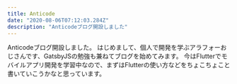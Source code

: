 ```yaml
---
title: Anticode
date: "2020-08-06T07:12:03.284Z"
description: "Anticodeブログ開設しました"
---
```


Anticodeブログ開設しました。
はじめまして、個人で開発を学ぶアラフォーおじさんです、GatsbyJSの勉強も兼ねてブログを始めてみます。
今はFlutterでモバイルアプリ開発を学習中なので、まずはFlutterの使い方などをちょこちょこと書いていこうかなと思っています。